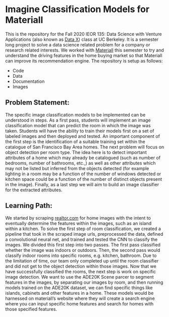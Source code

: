 # Imagine Classification Models for Materiall


This is the repository for the Fall 2020 IEOR 135: Data Science with Venture Applications (also known as [Data X](https://datax.berkeley.edu/)) class at UC Berkeley. It is a semester long project to solve a data science related problem for a company or research related interests. We worked with [Materiall](https://materiall.com/) this semester to try and understand the driving features in the home buying market so that Materiall can improve its recommendation engine. The repository is setup as follows:
 - Code
 - Data
 - Documentation
 - Images

## Problem Statement: 


The specific image classification models to be implemented can be understood in steps. As a first pass, students will implement an image classification model that can predict the room in which the image was taken. Students will have the ability to train their models first on a set of labeled images and then deployed and tested. An important component of the first step is the identification of a suitable training set within the catalogue of San Francisco Bay Area homes. The next problem will focus on object detection per room type. The idea here is to detect important attributes of a home which may already be catalogued (such as number of bedrooms, number of bathrooms, etc.,) as well as other attributes which may not be listed but inferred from the objects detected (for example lighting in a room may be a function of the number of windows detected or kitchen space could be a function of the number of distinct objects present in the image). Finally, as a last step we will aim to build an image classifier for the extracted attributes. 


## Learning Path:

We started by scraping [realtor.com](https://www.realtor.com/) for home images with the intent to eventually determine the features within the images, such as an island within a kitchen. To solve the first step of room classification, we created a pipeline that took in the scraped image urls, preprocessed the data, defined a convolutional neural net, and trained and tested the CNN to classify the images. We divided this first step into two passes. The first pass classified whether the image was indoors or outdoors. Then, the second pass would classify indoor rooms into specific rooms, e.g. kitchen, bathroom. Due to the limitation of time, our team only completed up until the room classifier and did not get to the object detection within those images. Now that we have successfully classified the rooms, the next step is work on specific image detection. We want to use the ADE20K Scene parcer to segment features in the images, by separating our images by room, and then running models trained on the ADE20K dataset, we can find specific things like islands, cabinets and other features in a home. These models would be harnessed on materiall’s website where they will create a search engine where you can input specific home features and search for homes with those specified features. 

 
 


